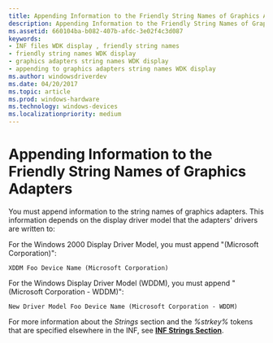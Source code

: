```yaml
---
title: Appending Information to the Friendly String Names of Graphics Adapters
description: Appending Information to the Friendly String Names of Graphics Adapters
ms.assetid: 660104ba-b082-407b-afdc-3e02f4c3d087
keywords:
- INF files WDK display , friendly string names
- friendly string names WDK display
- graphics adapters string names WDK display
- appending to graphics adapters string names WDK display
ms.author: windowsdriverdev
ms.date: 04/20/2017
ms.topic: article
ms.prod: windows-hardware
ms.technology: windows-devices
ms.localizationpriority: medium
---
```


# Appending Information to the Friendly String Names of Graphics Adapters


You must append information to the string names of graphics adapters. This information depends on the display driver model that the adapters' drivers are written to:

For the Windows 2000 Display Driver Model, you must append "(Microsoft Corporation)":

```
XDDM Foo Device Name (Microsoft Corporation)
```

For the Windows Display Driver Model (WDDM), you must append "(Microsoft Corporation - WDDM)":

```
New Driver Model Foo Device Name (Microsoft Corporation - WDDM)
```

For more information about the *Strings* section and the *%strkey%* tokens that are specified elsewhere in the INF, see [**INF Strings Section**](https://msdn.microsoft.com/library/windows/hardware/ff547485).

 

 






